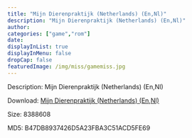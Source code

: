 ```yaml
---
title: "Mijn Dierenpraktijk (Netherlands) (En,Nl)"
description: "Mijn Dierenpraktijk (Netherlands) (En,Nl)"
author: 
categories: ["game","rom"]
date: 
displayInList: true
displayInMenu: false
dropCap: false
featuredImage: /img/miss/gamemiss.jpg
---
```


Description: Mijn Dierenpraktijk (Netherlands) (En,Nl)

Download: <a style="text-decoration:underline;" href="https://mega.nz/#!XKBUQKYT!S1r4oFsul7CVxfedUw4rr4xNlSGpsuqIieTwkJtuLPo" target = "_blank" rel = "nofollow" > Mijn Dierenpraktijk (Netherlands) (En,Nl)</a>

Size: 8388608

MD5: B47DB8937426D5A23FBA3C51ACD5FE69

